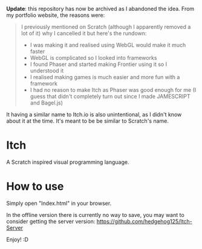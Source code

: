 **Update**: this repository has now be archived as I abandoned the idea. From my portfolio website, the reasons were:
> I previously mentioned on Scratch (although I apparently removed a lot of it) why I cancelled it but here's the rundown:
> * I was making it and realised using WebGL would make it much faster
> * WebGL is complicated so I looked into frameworks
> * I found Phaser and started making Frontier using it so I understood it
> * I realised making games is much easier and more fun with a framework
> * I had no reason to make Itch as Phaser was good enough for me (I guess that didn't completely turn out since I made JAMESCRIPT and Bagel.js)

It having a similar name to Itch.io is also unintentional, as I didn't know about it at the time. It's meant to be be similar to Scratch's name.

# Itch
A Scratch inspired visual programming language.


# How to use
Simply open "Index.html" in your browser.

In the offline version there is currently no way to save, you may want to consider getting the server version: https://github.com/hedgehog125/Itch-Server

Enjoy! :D
